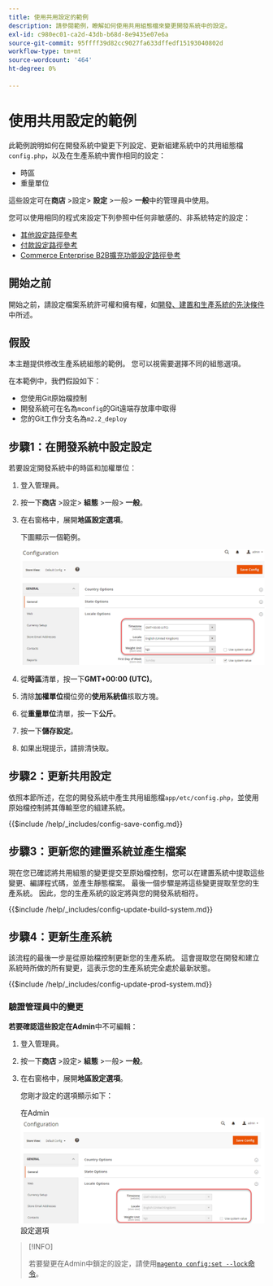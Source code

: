 ```yaml
---
title: 使用共用設定的範例
description: 請參閱範例，瞭解如何使用共用組態檔來變更開發系統中的設定。
exl-id: c980ec01-ca2d-43db-b68d-8e9435e07e6a
source-git-commit: 95ffff39d82cc9027fa633dffedf15193040802d
workflow-type: tm+mt
source-wordcount: '464'
ht-degree: 0%

---
```


# 使用共用設定的範例

此範例說明如何在開發系統中變更下列設定、更新組建系統中的共用組態檔`config.php`，以及在生產系統中實作相同的設定：

- 時區
- 重量單位

這些設定可在&#x200B;**商店** >設定> **設定** >一般> **一般**&#x200B;中的管理員中使用。

您可以使用相同的程式來設定下列參照中任何非敏感的、非系統特定的設定：

- [其他設定路徑參考](../reference/config-reference-general.md)
- [付款設定路徑參考](../reference/config-reference-payment.md)
- [Commerce Enterprise B2B擴充功能設定路徑參考](../reference/config-reference-b2b.md)

## 開始之前

開始之前，請設定檔案系統許可權和擁有權，如[開發、建置和生產系統的先決條件](../deployment/prerequisites.md)中所述。

## 假設

本主題提供修改生產系統組態的範例。 您可以視需要選擇不同的組態選項。

在本範例中，我們假設如下：

- 您使用Git原始檔控制
- 開發系統可在名為`mconfig`的Git遠端存放庫中取得
- 您的Git工作分支名為`m2.2_deploy`

## 步驟1：在開發系統中設定設定

若要設定開發系統中的時區和加權單位：

1. 登入管理員。
1. 按一下&#x200B;**商店** >設定> **組態** >一般> **一般**。
1. 在右窗格中，展開&#x200B;**地區設定選項**。

   下圖顯示一個範例。

   ![在開發系統中設定地區設定選項](../../assets/configuration/split-deploy-set-locale.png)

1. 從&#x200B;**時區**&#x200B;清單，按一下&#x200B;**GMT+00:00 (UTC)**。
1. 清除&#x200B;**加權單位**&#x200B;欄位旁的&#x200B;**使用系統值**&#x200B;核取方塊。
1. 從&#x200B;**重量單位**&#x200B;清單，按一下&#x200B;**公斤**。
1. 按一下&#x200B;**儲存設定**。
1. 如果出現提示，請排清快取。

## 步驟2：更新共用設定

依照本節所述，在您的開發系統中產生共用組態檔`app/etc/config.php`，並使用原始檔控制將其傳輸至您的組建系統。

{{$include /help/_includes/config-save-config.md}}

## 步驟3：更新您的建置系統並產生檔案

現在您已確認將共用組態的變更提交至原始檔控制，您可以在建置系統中提取這些變更、編譯程式碼，並產生靜態檔案。 最後一個步驟是將這些變更提取至您的生產系統。 因此，您的生產系統的設定將與您的開發系統相符。

{{$include /help/_includes/config-update-build-system.md}}

## 步驟4：更新生產系統

該流程的最後一步是從原始檔控制更新您的生產系統。 這會提取您在開發和建立系統時所做的所有變更，這表示您的生產系統完全處於最新狀態。

{{$include /help/_includes/config-update-prod-system.md}}

### 驗證管理員中的變更

**若要確認這些設定在Admin**&#x200B;中不可編輯：

1. 登入管理員。
1. 按一下&#x200B;**商店** >設定> **組態** >一般> **一般**。
1. 在右窗格中，展開&#x200B;**地區設定選項**。

   您剛才設定的選項顯示如下：

   在Admin![中無法編輯](../../assets/configuration/split-deploy-not-editable.png)設定選項

>[!INFO]
>
>若要變更在Admin中鎖定的設定，請使用[`magento config:set --lock`命令](../cli/set-configuration-values.md)。
